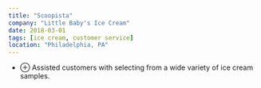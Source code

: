 ```yaml
---
title: "Scoopista"
company: "Little Baby's Ice Cream"
date: 2018-03-01
tags: [ice cream, customer service]
location: "Philadelphia, PA"
---
```


- <span class="text-gray-500">&#8853;</span> Assisted customers with selecting from a wide variety of ice cream samples.
